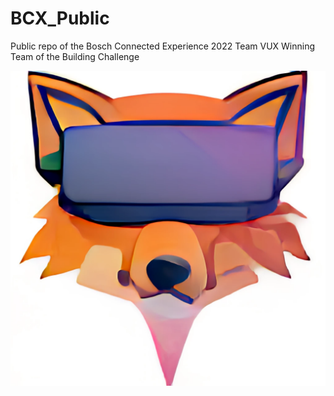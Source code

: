 # BCX_Public
Public repo of the Bosch Connected Experience 2022 Team VUX
Winning Team of the Building Challenge

![alt text](https://github.com/Extra3000/BCX_Public/blob/main/logo/logo.png)

